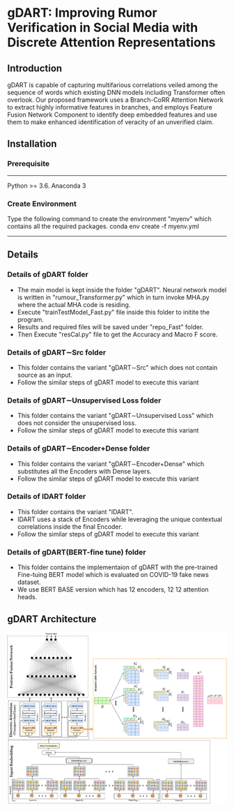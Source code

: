 # gDART: Improving Rumor Verification in Social Media with Discrete Attention Representations
## Introduction
gDART is capable of capturing multifarious correlations veiled among the sequence of words which existing DNN models including Transformer often overlook. Our proposed framework uses a Branch-CoRR Attention Network to extract highly informative features in branches, and employs Feature Fusion Network Component to identify deep embedded features and use them to make enhanced identification of veracity of an unverified claim.

## Installation

### Prerequisite
----------------------
Python >= 3.6.
Anaconda 3

### Create Environment
Type the following command to create the environment "myenv" which contains all the required packages.
conda env create -f myenv.yml

-----------------------

## Details

### Details of gDART folder
 * The main model is kept inside the folder "gDART". Neural network model is written in "rumour_Transformer.py" which in turn invoke MHA.py where the actual MHA code is residing.
 * Execute "trainTestModel_Fast.py" file inside this folder to initite the program.
 * Results and required files will be saved under "repo_Fast" folder.
 * Then Execute "resCal.py" file to get the Accuracy and Macro F score.

### Details of gDART∼Src folder
 * This folder contains the variant "gDART∼Src" which does not contain source as an input.
 * Follow the similar steps of gDART model to execute this variant

### Details of gDART∼Unsupervised Loss folder
 * This folder contains the variant "gDART∼Unsupervised Loss" which does not consider the unsupervised loss.
 * Follow the similar steps of gDART model to execute this variant

### Details of gDART∼Encoder+Dense folder
 * This folder contains the variant "gDART∼Encoder+Dense" which substitutes all the Encoders with Dense layers.
 * Follow the similar steps of gDART model to execute this variant


### Details of lDART folder
 * This folder contains the variant "lDART".
 * lDART uses a stack of Encoders while leveraging the unique contextual correlations inside the final Encoder.
 * Follow the similar steps of gDART model to execute this variant

### Details of gDART(BERT-fine tune) folder
 * This folder contains the implementaion of gDART with the pre-trained Fine-tuing BERT model which is evaluated on COVID-19 fake news dataset.
 * We use BERT BASE version which has 12 encoders, 12 12 attention heads.




## gDART Architecture

![](gDART.png)




